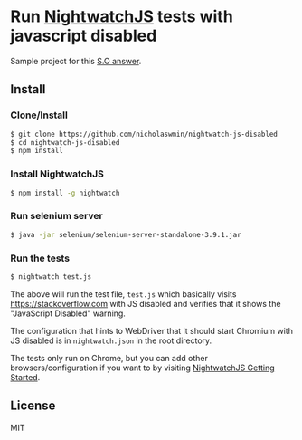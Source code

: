 # Run [NightwatchJS][nightwatchJS] tests with javascript disabled

Sample project for this [S.O answer][SO-answer].

## Install

### Clone/Install

```bash
$ git clone https://github.com/nicholaswmin/nightwatch-js-disabled
$ cd nightwatch-js-disabled
$ npm install
```

### Install NightwatchJS

```bash
$ npm install -g nightwatch
```

### Run selenium server

```bash
$ java -jar selenium/selenium-server-standalone-3.9.1.jar
```

### Run the tests

```bash
$ nightwatch test.js
```

The above will run the test file, `test.js` which basically visits
https://stackoverflow.com with JS disabled and verifies that it shows
the "JavaScript Disabled" warning.

The configuration that hints to WebDriver that it should start Chromium
with JS disabled is in `nightwatch.json` in the root directory.

The tests only run on Chrome, but you can add other browsers/configuration
if you want to by visiting [NightwatchJS Getting Started][nightwatchJS].

## License

MIT

[nightwatchJS]: http://nightwatchjs.org/gettingstarted
[SO-answer]: https://stackoverflow.com/a/52806859/1814486
